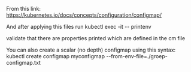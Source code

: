 From this link: https://kubernetes.io/docs/concepts/configuration/configmap/


And after applying this files
run
kubectl exec -it <podname> -- printenv

validate that there are properties printed which are defined in the cm file


You can also create a scalar (no depth) configmap using this syntax:
kubectl create configmap myconfigmap --from-env-file=./groep-configmap.txt
